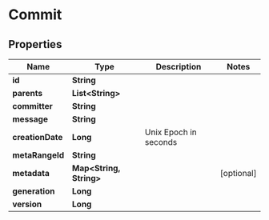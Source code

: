 

# Commit


## Properties

Name | Type | Description | Notes
------------ | ------------- | ------------- | -------------
**id** | **String** |  | 
**parents** | **List&lt;String&gt;** |  | 
**committer** | **String** |  | 
**message** | **String** |  | 
**creationDate** | **Long** | Unix Epoch in seconds | 
**metaRangeId** | **String** |  | 
**metadata** | **Map&lt;String, String&gt;** |  |  [optional]
**generation** | **Long** |  | 
**version** | **Long** |  | 



